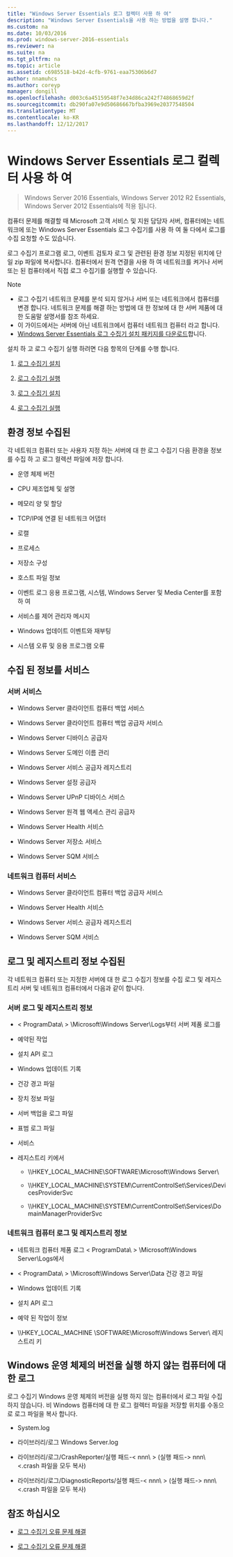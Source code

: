 ```yaml
---
title: "Windows Server Essentials 로그 컬렉터 사용 하 여"
description: "Windows Server Essentials을 사용 하는 방법을 설명 합니다."
ms.custom: na
ms.date: 10/03/2016
ms.prod: windows-server-2016-essentials
ms.reviewer: na
ms.suite: na
ms.tgt_pltfrm: na
ms.topic: article
ms.assetid: c6985518-b42d-4cfb-9761-eaa75306b6d7
author: nnamuhcs
ms.author: coreyp
manager: dongill
ms.openlocfilehash: d003c6a45159548f7e34d86ca242f74868659d2f
ms.sourcegitcommit: db290fa07e9d50686667bfba3969e20377548504
ms.translationtype: MT
ms.contentlocale: ko-KR
ms.lasthandoff: 12/12/2017
---
```

# <a name="use-the-windows-server-essentials-log-collector"></a>Windows Server Essentials 로그 컬렉터 사용 하 여

>Windows Server 2016 Essentials, Windows Server 2012 R2 Essentials, Windows Server 2012 Essentials에 적용 됩니다.

컴퓨터 문제를 해결할 때 Microsoft 고객 서비스 및 지원 담당자 서버, 컴퓨터에는 네트워크에 또는 Windows Server Essentials 로그 수집기를 사용 하 여 둘 다에서 로그를 수집 요청할 수도 있습니다.  
  
 로그 수집기 프로그램 로그, 이벤트 검토자 로그 및 관련된 환경 정보 지정된 위치에 단일 zip 파일에 복사합니다. 컴퓨터에서 원격 연결을 사용 하 여 네트워크를 켜거나 서버 또는 된 컴퓨터에서 직접 로그 수집기를 실행할 수 있습니다.  
  
> [!NOTE]
>  -   로그 수집기 네트워크 문제를 분석 되지 않거나 서버 또는 네트워크에서 컴퓨터를 변경 합니다. 네트워크 문제를 해결 하는 방법에 대 한 정보에 대 한 서버 제품에 대 한 도움말 설명서를 참조 하세요.  
> -   이 가이드에서는 서버에 아닌 네트워크에서 컴퓨터 네트워크 컴퓨터 라고 합니다.  
> -   [Windows Server Essentials 로그 수집기 설치 패키지를 다운로드](https://go.microsoft.com/fwlink/?LinkID=266341)합니다.  
  
 설치 하 고 로그 수집기 실행 하려면 다음 항목의 단계를 수행 합니다.  
  

1.  [로그 수집기 설치](Install-the-Windows-Server-Essentials-Log-Collector.md)  
  
2.  [로그 수집기 실행](Run-the-Windows-Server-Essentials-Log-Collector.md)  

1.  [로그 수집기 설치](../support/Install-the-Windows-Server-Essentials-Log-Collector.md)  
  
2.  [로그 수집기 실행](../support/Run-the-Windows-Server-Essentials-Log-Collector.md)  

  
## <a name="environment-information-collected"></a>환경 정보 수집된  
 각 네트워크 컴퓨터 또는 사용자 지정 하는 서버에 대 한 로그 수집기 다음 환경을 정보를 수집 하 고 로그 컬렉션 파일에 저장 합니다.  
  
-   운영 체제 버전  
  
-   CPU 제조업체 및 설명  
  
-   메모리 양 및 할당  
  
-   TCP/IP에 연결 된 네트워크 어댑터  
  
-   로캘  
  
-   프로세스  
  
-   저장소 구성  
  
-   호스트 파일 정보  
  
-   이벤트 로그 응용 프로그램, 시스템, Windows Server 및 Media Center를 포함 하 여  
  
-   서비스를 제어 관리자 메시지  
  
-   Windows 업데이트 이벤트와 재부팅  
  
-   시스템 오류 및 응용 프로그램 오류  
  
## <a name="services-information-collected"></a>수집 된 정보를 서비스  
  
### <a name="server-services"></a>서버 서비스  
  
-   Windows Server 클라이언트 컴퓨터 백업 서비스  
  
-   Windows Server 클라이언트 컴퓨터 백업 공급자 서비스  
  
-   Windows Server 디바이스 공급자  
  
-   Windows Server 도메인 이름 관리  
  
-   Windows Server 서비스 공급자 레지스트리  
  
-   Windows Server 설정 공급자  
  
-   Windows Server UPnP 디바이스 서비스  
  
-   Windows Server 원격 웹 액세스 관리 공급자  
  
-   Windows Server Health 서비스  
  
-   Windows Server 저장소 서비스  
  
-   Windows Server SQM 서비스  
  
### <a name="network-computer-services"></a>네트워크 컴퓨터 서비스  
  
-   Windows Server 클라이언트 컴퓨터 백업 공급자 서비스  
  
-   Windows Server Health 서비스  
  
-   Windows Server 서비스 공급자 레지스트리  
  
-   Windows Server SQM 서비스  
  
## <a name="logs-and-registry-information-collected"></a>로그 및 레지스트리 정보 수집된  
 각 네트워크 컴퓨터 또는 지정한 서버에 대 한 로그 수집기 정보를 수집 로그 및 레지스트리 서버 및 네트워크 컴퓨터에서 다음과 같이 합니다.  
  
### <a name="server-logs-and-registry-information"></a>서버 로그 및 레지스트리 정보  
  
-   < ProgramData\ > \Microsoft\Windows Server\Logs부터 서버 제품 로그를  
  
-   예약된 작업  
  
-   설치 API 로그  
  
-   Windows 업데이트 기록  
  
-   건강 경고 파일  
  
-   장치 정보 파일  
  
-   서버 백업을 로그 파일  
  
-   표범 로그 파일  
  
-   서비스  
  
-   레지스트리 키에서  
  
    -   \\\HKEY_LOCAL_MACHINE\SOFTWARE\Microsoft\Windows Server\  
  
    -   \\\HKEY_LOCAL_MACHINE\SYSTEM\CurrentControlSet\Services\DevicesProviderSvc  
  
    -   \\\HKEY_LOCAL_MACHINE\SYSTEM\CurrentControlSet\Services\DomainManagerProviderSvc  
  
### <a name="network-computer-logs-and-registry-information"></a>네트워크 컴퓨터 로그 및 레지스트리 정보  
  
-   네트워크 컴퓨터 제품 로그 < ProgramData\ > \Microsoft\Windows Server\Logs에서  
  
-   < ProgramData\ > \Microsoft\Windows Server\Data 건강 경고 파일  
  
-   Windows 업데이트 기록  
  
-   설치 API 로그  
  
-   예약 된 작업이 정보  
  
-   \\\HKEY_LOCAL_MACHINE \SOFTWARE\Microsoft\Windows Server\ 레지스트리 키  
  
## <a name="logs-for-computers-that-do-not-run-a-version-of-the-windows-operating-system"></a>Windows 운영 체제의 버전을 실행 하지 않는 컴퓨터에 대 한 로그  
 로그 수집기 Windows 운영 체제의 버전을 실행 하지 않는 컴퓨터에서 로그 파일 수집 하지 않습니다. 비 Windows 컴퓨터에 대 한 로그 컬렉터 파일을 저장할 위치를 수동으로 로그 파일을 복사 합니다.  
  
-   System.log  
  
-   라이브러리/로그 Windows Server.log  
  
-   라이브러리/로그/CrashReporter/실행 패드-< nnn\ > (실행 패드-> nnn\ <.crash 파일을 모두 복사)  
  
-   라이브러리/로그/DiagnosticReports/실행 패드-< nnn\ > (실행 패드-> nnn\ <.crash 파일을 모두 복사)  
  
## <a name="see-also"></a>참조 하십시오  
  

-   [로그 수집기 오류 문제 해결](Troubleshoot-Windows-Server-Essentials-Log-Collector-Errors.md)

-   [로그 수집기 오류 문제 해결](../support/Troubleshoot-Windows-Server-Essentials-Log-Collector-Errors.md)

